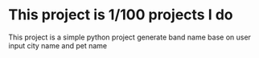 # This project is 1/100 projects I do
This project is a simple python project generate band name base on user input city name and pet name